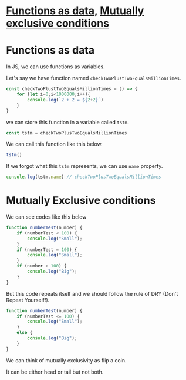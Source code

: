 # [Functions as data](#functions-as-data), [Mutually exclusive conditions](#mutually-exclusive-conditions)

# Functions as data

In JS, we can use functions as variables.

Let's say we have function named `checkTwoPlustTwoEqualsMillionTimes`.

```js
const checkTwoPlustTwoEqualsMillionTimes = () => {
    for (let i=0;i<1000000;i++){
        console.log(`2 + 2 = ${2+2}`)
    }
}
```

we can store this function in a variable called `tstm`.

```js
const tstm = checkTwoPlusTwoEqualsMillionTimes
```

We can call this function like this below.

```js
tstm()
```

If we forgot what this `tstm` represents, we can use `name` property.

```js
console.log(tstm.name) // checkTwoPlusTwoEqualsMillionTimes
```

# Mutually Exclusive conditions

We can see codes like this below

```js
function numberTest(number) {
    if (numberTest < 100) {
        console.log("Small");
    }
    if (numberTest = 100) {
        console.log("Small");
    }
    if (number > 100) {
        console.log("Big");
    }
}
```

But this code repeats itself and we should follow the rule of DRY (Don't Repeat Yourself!).

```js
function numberTest(number) {
    if (numberTest <= 100) {
        console.log("Small");
    }
    else {
        console.log("Big");
    }
}
```

We can think of mutually exclusivity as flip a coin. 

It can be either head or tail but not both.
